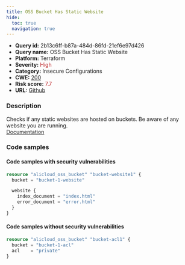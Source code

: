 ```yaml
---
title: OSS Bucket Has Static Website
hide:
  toc: true
  navigation: true
---
```


<style>
  .highlight .hll {
    background-color: #ff171742;
  }
  .md-content {
    max-width: 1100px;
    margin: 0 auto;
  }
</style>

-   **Query id:** 2b13c6ff-b87a-484d-86fd-21ef6e97d426
-   **Query name:** OSS Bucket Has Static Website
-   **Platform:** Terraform
-   **Severity:** <span style="color:#bb2124">High</span>
-   **Category:** Insecure Configurations
-   **CWE:** <a href="https://cwe.mitre.org/data/definitions/200.html" onclick="newWindowOpenerSafe(event, 'https://cwe.mitre.org/data/definitions/200.html')">200</a>
-   **Risk score:** <span style="color:#bb2124">7.7</span>
-   **URL:** [Github](https://github.com/Checkmarx/kics/tree/master/assets/queries/terraform/alicloud/oss_bucket_has_static_website)

### Description
Checks if any static websites are hosted on buckets. Be aware of any website you are running.<br>
[Documentation](https://registry.terraform.io/providers/aliyun/alicloud/latest/docs/resources/oss_bucket#website)

### Code samples
#### Code samples with security vulnerabilities
```tf title="Positive test num. 1 - tf file" hl_lines="4"
resource "alicloud_oss_bucket" "bucket-website1" {
  bucket = "bucket-1-website"

  website {
    index_document = "index.html"
    error_document = "error.html"
  }
}

```


#### Code samples without security vulnerabilities
```tf title="Negative test num. 1 - tf file"
resource "alicloud_oss_bucket" "bucket-acl1" {
  bucket = "bucket-1-acl"
  acl    = "private"
}

```

